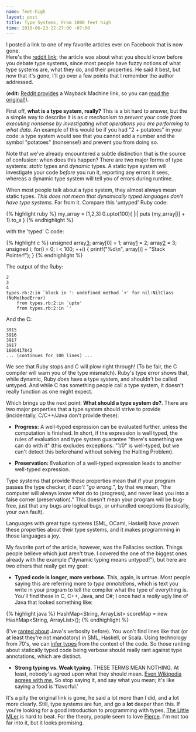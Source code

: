 ```yaml
--- 
name: feet-high
layout: post
title: Type Systems, From 1000 feet high
time: 2010-06-23 22:27:00 -07:00
---
```

I posted a link to one of my favorite articles ever on Facebook that is now gone.  
Here's the [reddit link](1); the article was about what you should know
before you debate type systems, since most people have fuzzy notions of what
type systems are, what they do, and their properties. He said it best, but now
that it's gone, I'll go over a few points that I remember the author
addressed.

(**edit:** [Reddit provides][2] a Wayback Machine link, so you can [read the
original!][3]).

First off, **what is a type system, really?** This is a bit hard to answer,
but the a simple way to describe it is as _a mechanism to prevent your code
from executing nonsense by investigating what operations you are performing to
what data_. An example of this would be if you had "2 + potatoes" in your
code: a type system would see that you cannot add a number and the symbol
"potatoes" (nonsense!) and prevent you from doing so.

Note that we've already encountered a subtle distinction that is the source of
confusion: when does this happen? There are two major forms of type systems:
_static_ types and _dynamic_ types. A static type system will investigate your
code _before_ you run it, reporting any errors it sees, whereas a dynamic type
system will tell you of errors during runtime.

When most people talk about a type system, they almost always mean static
types. _This does not mean that dynamically typed languages don't have type
systems._ Far from it. Compare this 'untyped' Ruby code:

{% highlight ruby %}
    my_array = [1,2,3]
    0.upto(100){ |i| puts (my_array[i] + 1).to_s }
{% endhighlight %}

with the 'typed' C code:

{% highlight c %}
    unsigned array[3];
    array[0] = 1;
    array[1] = 2;
    array[2] = 3;
    unsigned i;
    for(i = 0; i < 100; ++i) {
        printf("%d\n", array[i] + "Stack Pointer!");
    }
{% endhighlight %}


The output of the Ruby:

    2
    3
    4
    types.rb:2:in `block in ': undefined method `+' for nil:NilClass
    (NoMethodError)
        from types.rb:2:in `upto'
        from types.rb:2:in `'

And the C:

    3915
    3916
    3917
    3917
    1606417842
    ... (continues for 100 lines) ...

We see that Ruby stops and C will plow right through! (To be fair, the C
compiler will warn you of the type mismatch). Ruby's type error shows that,
while dynamic, Ruby _does_ have a type system, and shouldn't be called
untyped. And while C has something people call a type system, it doesn't
really function as one might expect.

Which brings up the next point: **What should a type system do?**. There are
two major properties that a type system should strive to provide
(incidentally, C/C++/Java don't provide these):

  * **Progress:** A well-typed expression can be evaluated further, unless the
computation is finished. In short, if the expression is well typed, the rules
of evaluation and type system guarantee "there's something we can do with it"
(this excludes exceptions: "1/0" is well-typed, but we can't detect this
beforehand without solving the Halting Problem).

  * **Preservation:** Evaluation of a well-typed expression leads to another
well-typed expression.

Type systems that provide these properties mean that if your program passes
the type checker, _it can't "go wrong."_, by that we mean, "the computer will
always know what do to (progress), and never lead you into a false corner
(preservation)." This doesn't mean your program will be bug-free, just that
any bugs are logical bugs, or unhandled exceptions (basically, your own
fault).

Languages with great type systems (SML, OCaml, Haskell) have _proven_ these
properties about their type systems, and it makes programming in those
languages a joy.

My favorite part of the article, however, was the Fallacies section. Things
people believe which just aren't true. I covered the one of the biggest ones
already with the example ("dynamic typing means untyped!"), but here are two
others that really get my goat:

  * **Typed code is longer, more verbose.** This, again, is untrue. Most
people saying this are referring more to _type annotations_, which is text you
write in your program to tell the compiler what the type of everything is.
You'll find these in C, C++, Java, and C#; I once had a _really_ ugly line of
Java that looked something like:

{% highlight java %}
    HashMap<String, ArrayList<Integer>> scoreMap = new HashMap<String, ArrayList<Integer>>();
{% endhighlight %}

(I've [ranted about][4] Java's verbosity before). You won't find lines like
that (or at least they're not mandatory) in SML, Haskell, or Scala. Using
technology from 70's, we can [infer types][5] from the context of the code. So
those ranting about statically typed code being verbose should really rant
against type annotations, which are distinct.

  * **Strong typing vs. Weak typing.** THESE TERMS MEAN NOTHING. At least,
nobody's agreed upon what they should mean. [Even Wikipedia agrees with
me.][6] So stop saying it, and say what you mean; it's like saying a food is
'flavorful.'

It's a pity the original link is gone, he said a lot more than I did, and a
lot more clearly. Still, type systems are fun, and go a **lot** deeper than
this. If you're looking for a good introduction to programming with types,
[The Little MLer][7] is hard to beat. For the theory, people seem to love
[Pierce][8]. I'm not too far into it, but it looks promising.


   [1]: http://www.reddit.com/r/programming/comments/21klm/what_to_know_before_debating_type_systems
   [2]: http://www.reddit.com/r/programming/comments/cqfam/sadly_the_original_site_is_gone_but_heres_the/
   [3]: http://web.archive.org/web/20080822101209/http://www.pphsg.org/cdsmith/types.html
   [4]: http://www.morepaul.com/2010/05/paul-is-bothered.html
   [5]: http://en.wikipedia.org/wiki/Type_inference
   [6]: http://en.wikipedia.org/wiki/Strongly-typed_programming_language
   [7]: http://www.ccs.neu.edu/home/matthias/BTML/
   [8]: http://www.cis.upenn.edu/~bcpierce/tapl/
